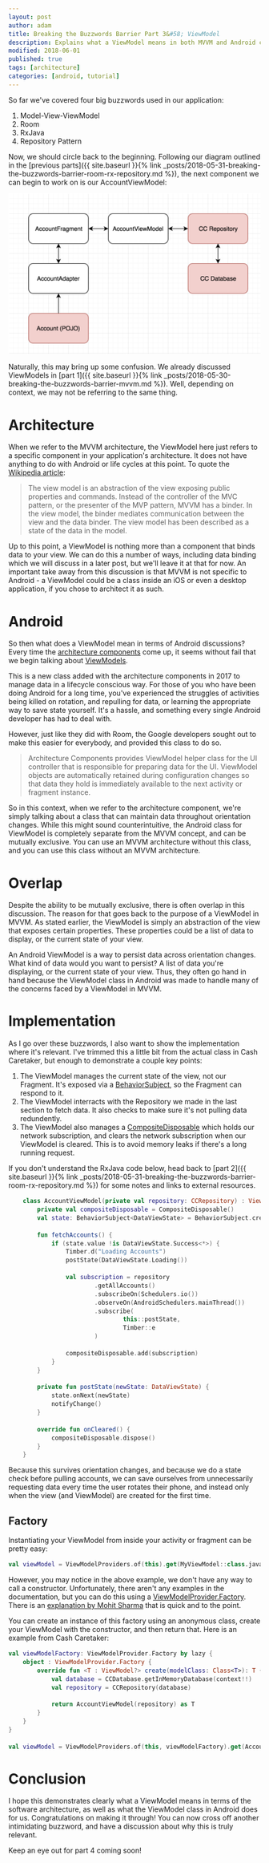 ```yaml
---
layout: post
author: adam
title: Breaking the Buzzwords Barrier Part 3&#58; ViewModel
description: Explains what a ViewModel means in both MVVM and Android contexts. 
modified: 2018-06-01
published: true
tags: [architecture]
categories: [android, tutorial]
---
```


So far we've covered four big buzzwords used in our application:

1. Model-View-ViewModel
2. Room
3. RxJava
4. Repository Pattern

Now, we should circle back to the beginning. Following our diagram outlined in the [previous parts]({{ site.baseurl }}{% link _posts/2018-05-31-breaking-the-buzzwords-barrier-room-rx-repository.md %}), the next component we can begin to work on is our AccountViewModel:

![Android Essence](/images/buzzwords/architecture_viewmodel.png)

Naturally, this may bring up some confusion. We already discussed ViewModels in [part 1]({{ site.baseurl }}{% link _posts/2018-05-30-breaking-the-buzzwords-barrier-mvvm.md %}). Well, depending on context, we may not be referring to the same thing.

<!--more-->

# Architecture

When we refer to the MVVM architecture, the ViewModel here just refers to a specific component in your application's architecture. It does not have anything to do with Android or life cycles at this point. To quote the [Wikipedia article](https://en.wikipedia.org/wiki/Model%E2%80%93view%E2%80%93viewmodel):

> The view model is an abstraction of the view exposing public properties and commands. Instead of the controller of the MVC pattern, or the presenter of the MVP pattern, MVVM has a binder. In the view model, the binder mediates communication between the view and the data binder. The view model has been described as a state of the data in the model.

Up to this point, a ViewModel is nothing more than a component that binds data to your view. We can do this a number of ways, including data binding which we will discuss in a later post, but we'll leave it at that for now. An important take away from this discussion is that MVVM is not specific to Android - a ViewModel could be a class inside an iOS or even a desktop application, if you chose to architect it as such. 

# Android

So then what does a ViewModel mean in terms of Android discussions? Every time the [architecture components](https://developer.android.com/topic/libraries/architecture/) come up, it seems without fail that we begin talking about [ViewModels](https://developer.android.com/topic/libraries/architecture/viewmodel).

This is a new class added with the architecture components in 2017 to manage data in a lifecycle conscious way. For those of you who have been doing Android for a long time, you've experienced the struggles of activities being killed on rotation, and repulling for data, or learning the appropriate way to save state yourself. It's a hassle, and something every single Android developer has had to deal with.

However, just like they did with Room, the Google developers sought out to make this easier for everybody, and provided this class to do so.

> Architecture Components provides ViewModel helper class for the UI controller that is responsible for preparing data for the UI. ViewModel objects are automatically retained during configuration changes so that data they hold is immediately available to the next activity or fragment instance.

So in this context, when we refer to the architecture component, we're simply talking about a class that can maintain data throughout orientation changes. While this might sound counterintuitive, the Android class for ViewModel is completely separate from the MVVM concept, and can be mutually exclusive. You can use an MVVM architecture without this class, and you can use this class without an MVVM architecture.

# Overlap

Despite the ability to be mutually exclusive, there is often overlap in this discussion. The reason for that goes back to the purpose of a ViewModel in MVVM. As stated earlier, the ViewModel is simply an abstraction of the view that exposes certain properties. These properties could be a list of data to display, or the current state of your view.

An Android ViewModel is a way to persist data across orientation changes. What kind of data would you want to persist? A list of data you're displaying, or the current state of your view. Thus, they often go hand in hand because the ViewModel class in Android was made to handle many of the concerns faced by a ViewModel in MVVM. 

# Implementation

As I go over these buzzwords, I also want to show the implementation where it's relevant. I've trimmed this a little bit from the actual class in Cash Caretaker, but enough to demonstrate a couple key points:

1. The ViewModel manages the current state of the view, not our Fragment. It's exposed via a [BehaviorSubject](), so the Fragment can respond to it. 
2. The ViewModel interracts with the Repository we made in the last section to fetch data. It also checks to make sure it's not pulling data redundently.
3. The ViewModel also manages a [CompositeDisposable](http://reactivex.io/RxJava/javadoc/io/reactivex/disposables/CompositeDisposable.html) which holds our network subscription, and clears the network subscription when our ViewModel is cleared. This is to avoid memory leaks if there's a long running request.

If you don't understand the RxJava code below, head back to [part 2]({{ site.baseurl }}{% link _posts/2018-05-31-breaking-the-buzzwords-barrier-room-rx-repository.md %}) for some notes and links to external resources.

```kotlin
	class AccountViewModel(private val repository: CCRepository) : ViewModel() {
	    private val compositeDisposable = CompositeDisposable()
	    val state: BehaviorSubject<DataViewState> = BehaviorSubject.create()

	    fun fetchAccounts() {
	        if (state.value !is DataViewState.Success<*>) {
	            Timber.d("Loading Accounts")
	            postState(DataViewState.Loading())

	            val subscription = repository
	                    .getAllAccounts()
	                    .subscribeOn(Schedulers.io())
	                    .observeOn(AndroidSchedulers.mainThread())
	                    .subscribe(
	                            this::postState,
	                            Timber::e
	                    )

	            compositeDisposable.add(subscription)
	        }
	    }

	    private fun postState(newState: DataViewState) {
	        state.onNext(newState)
	        notifyChange()
	    }

	    override fun onCleared() {
	        compositeDisposable.dispose()
	    }
	}
```

Because this survives orientation changes, and because we do a state check before pulling accounts, we can save ourselves from unnecessarily requesting data every time the user rotates their phone, and instead only when the view (and ViewModel) are created for the first time. 

## Factory

Instantiating your ViewModel from inside your activity or fragment can be pretty easy:

```kotlin
val viewModel = ViewModelProviders.of(this).get(MyViewModel::class.java)
```

However, you may notice in the above example, we don't have any way to call a constructor. Unfortunately, there aren't any examples in the documentation, but you can do this using a [ViewModelProvider.Factory](https://developer.android.com/reference/android/arch/lifecycle/ViewModelProvider.Factory). There is an [explanation by Mohit Sharma](https://android.jlelse.eu/android-viewmodel-with-custom-arguments-d0ff0fba29e1) that is quick and to the point.

You can create an instance of this factory using an anonymous class, create your ViewModel with the constructor, and then return that. Here is an example from Cash Caretaker:

```kotlin
val viewModelFactory: ViewModelProvider.Factory by lazy {
    object : ViewModelProvider.Factory {
        override fun <T : ViewModel?> create(modelClass: Class<T>): T {
            val database = CCDatabase.getInMemoryDatabase(context!!)
            val repository = CCRepository(database)

            return AccountViewModel(repository) as T
        }
    }
}

val viewModel = ViewModelProviders.of(this, viewModelFactory).get(AccountViewModel::class.java)
```

# Conclusion

I hope this demonstrates clearly what a ViewModel means in terms of the software architecture, as well as what the ViewModel class in Android does for us. Congratulations on making it through! You can now cross off another intimidating buzzword, and have a discussion about why this is truly relevant. 

Keep an eye out for part 4 coming soon!